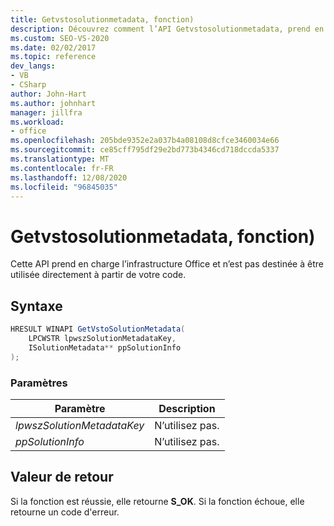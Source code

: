 ```yaml
---
title: Getvstosolutionmetadata, fonction)
description: Découvrez comment l’API Getvstosolutionmetadata, prend en charge l’infrastructure Office et n’est pas destinée à être utilisée directement à partir de votre code.
ms.custom: SEO-VS-2020
ms.date: 02/02/2017
ms.topic: reference
dev_langs:
- VB
- CSharp
author: John-Hart
ms.author: johnhart
manager: jillfra
ms.workload:
- office
ms.openlocfilehash: 205bde9352e2a037b4a08108d8cfce3460034e66
ms.sourcegitcommit: ce85cff795df29e2bd773b4346cd718dccda5337
ms.translationtype: MT
ms.contentlocale: fr-FR
ms.lasthandoff: 12/08/2020
ms.locfileid: "96845035"
---
```

# <a name="getvstosolutionmetadata-function"></a>Getvstosolutionmetadata, fonction)
  Cette API prend en charge l’infrastructure Office et n’est pas destinée à être utilisée directement à partir de votre code.

## <a name="syntax"></a>Syntaxe

```csharp
HRESULT WINAPI GetVstoSolutionMetadata(
    LPCWSTR lpwszSolutionMetadataKey,
    ISolutionMetadata** ppSolutionInfo
);
```

### <a name="parameters"></a>Paramètres

|Paramètre|Description|
|---------------|-----------------|
|*lpwszSolutionMetadataKey*|N’utilisez pas.|
|*ppSolutionInfo*|N’utilisez pas.|

## <a name="return-value"></a>Valeur de retour
 Si la fonction est réussie, elle retourne **S_OK**. Si la fonction échoue, elle retourne un code d'erreur.
